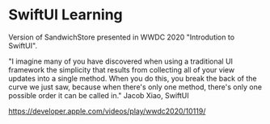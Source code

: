 # SwiftUI Learning

Version of SandwichStore presented in WWDC 2020 "Introdution to SwiftUI".

"I imagine many of you have discovered when using a traditional UI framework the simplicity that results from collecting all of your view updates into a single method. When you do this, you break the back of the curve we just saw, because when there's only one method, there's only one possible order it can be called in."
Jacob Xiao, SwiftUI 

https://developer.apple.com/videos/play/wwdc2020/10119/

